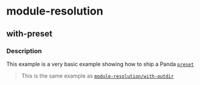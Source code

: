 # module-resolution

## with-preset

### Description

This example is a very basic example showing how to ship a Panda
[`preset`](https://panda-css.com/docs/customization/presets)

> This is the same example as [`module-resolution/with-outdir`](../../module-resolution/with-outdir/README.md)
